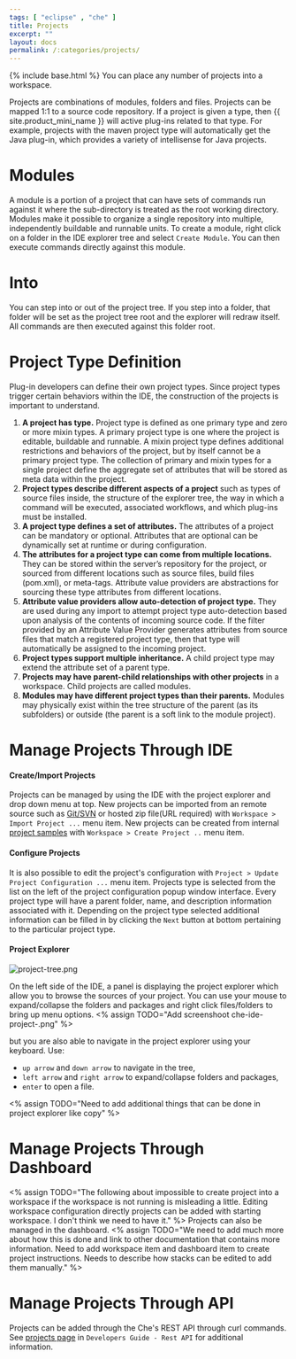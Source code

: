 ```yaml
---
tags: [ "eclipse" , "che" ]
title: Projects
excerpt: ""
layout: docs
permalink: /:categories/projects/
---
```

{% include base.html %}
You can place any number of projects into a workspace.

Projects are combinations of modules, folders and files. Projects can be mapped 1:1 to a source code repository. If a project is given a type, then {{ site.product_mini_name }} will active plug-ins related to that type. For example, projects with the maven project type will automatically get the Java plug-in, which provides a variety of intellisense for Java projects.

# Modules  
A module is a portion of a project that can have sets of commands run against it where the sub-directory is treated as the root working directory. Modules make it possible to organize a single repository into multiple, independently buildable and runnable units. To create a module, right click on a folder in the IDE explorer tree and select `Create Module`.  You can then execute commands directly against this module.

# Into  
You can step into or out of the project tree. If you step into a folder, that folder will be set as the project tree root and the explorer will redraw itself. All commands are then executed against this folder root.

# Project Type Definition  
Plug-in developers can define their own project types. Since project types trigger certain behaviors within the IDE, the construction of the projects is important to understand.

1. **A project has type.** Project type is defined as one primary type and zero or more mixin types. A primary project type is one where the project is editable, buildable and runnable. A mixin project type defines additional restrictions and behaviors of the project, but by itself cannot be a primary project type. The collection of primary and mixin types for a single project define the aggregate set of attributes that will be stored as meta data within the project.
2. **Project types describe different aspects of a project** such as types of source files inside, the structure of the explorer tree, the way in which a command will be executed, associated workflows, and which plug-ins must be installed.
3. **A project type defines a set of attributes.** The attributes of a project can be mandatory or optional. Attributes that are optional can be dynamically set at runtime or during configuration.
4. **The attributes for a project type can come from multiple locations.** They can be stored within the server’s repository for the project, or sourced from different locations such as source files, build files (pom.xml), or meta-tags. Attribute value providers are abstractions for sourcing these type attributes from different locations.
5. **Attribute value providers allow auto-detection of project type.** They are used during any import to attempt project type auto-detection based upon analysis of the contents of incoming source code. If the filter provided by an Attribute Value Provider generates attributes from source files that match a registered project type, then that type will automatically be assigned to the incoming project.
6. **Project types support multiple inheritance.** A child project type may extend the attribute set of a parent type.
7. **Projects may have parent-child relationships with other projects** in a workspace. Child projects are called modules.
8. **Modules may have different project types than their parents.** Modules may physically exist within the tree structure of the parent (as its subfolders) or outside (the parent is a soft link to the module project).

# Manage Projects Through IDE

#### Create/Import Projects
Projects can be managed by using the IDE with the project explorer and drop down menu at top. New projects can be imported from an remote source such as [Git/SVN]({{base}}{{site.links["ide-git-svn"]}}) or hosted zip file(URL required) with `Workspace > Import Project ...` menu item.  New projects can be created from internal [project samples]({{base}}{{site.links["ws-samples"]}}) with `Workspace > Create Project ..` menu item. 

#### Configure Projects
It is also possible to edit the project's configuration with `Project > Update Project Configuration ...` menu item. Projects type is selected from the list on the left of the project configuration popup window interface. Every project type will have a parent folder, name, and description information associated with it. Depending on the project type selected additional information can be filled in by clicking the `Next` button at bottom pertaining to the particular project type.

#### Project Explorer
![project-tree.png]({{base}}{{site.links["project-tree.png"]}})

On the left side of the IDE, a panel is displaying the project explorer which allow you to browse the sources of your project. You can use your mouse to expand/collapse the folders and packages and right click files/folders to bring up menu options.
<% assign TODO="Add screenshoot che-ide-project-<number>.png" %>

but you are also able to navigate in the project explorer using your keyboard. Use:
- `up arrow` and `down arrow` to navigate in the tree,
- `left arrow` and `right arrow` to expand/collapse folders and packages,
- `enter` to open a file.

<% assign TODO="Need to add additional things that can be done in project explorer like copy" %>

# Manage Projects Through Dashboard
<% assign TODO="The following about impossible to create project into a workspace if the workspace is not running is misleading a little. Editing workspace configuration directly projects can be added with starting workspace. I don't think we need to have it." %>
Projects can also be managed in the dashboard. 
<% assign TODO="We need to add much more about how this is done and link to other documentation that contains more information. Need to add workspace item and dashboard item  to create project instructions. Needs to describe how stacks can be edited to add them manually." %>

# Manage Projects Through API
Projects can be added through the Che's REST API through curl commands. See [projects page]({{base}}{{site.links["server-api-projects"]}}) in `Developers Guide - Rest API` for additional information.
